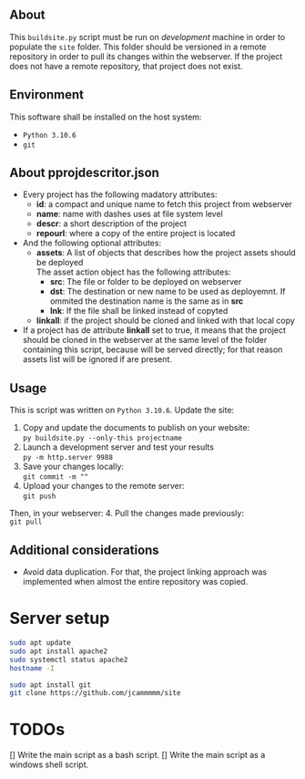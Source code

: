 ## About
This `buildsite.py` script must be run on _development_ machine in order to populate 
the `site` folder. This folder should be versioned in a remote repository in order
to pull its changes within the webserver.
If the project does not have a remote repository, that project does not exist.

## Environment
This software shall be installed on the host system:
- `Python 3.10.6`
- `git`

## About pprojdescritor.json
- Every project has the following madatory attributes: 
    * **id**: a compact and unique name to fetch this project from webserver    
    * **name**: name with dashes uses at file system level  
    * **descr**: a short description of the project   
    * **repourl**: where a copy of the entire project is located   
- And the following optional attributes:   
    * **assets**: A list of objects that describes how the project assets should be deployed   
        The asset action object has the following attributes:   
        - **src**: The file or folder to be deployed on webserver
        - **dst**: The destination or new name to be used as deployemnt. If ommited
                   the destination name is the same as in **src**
        - **lnk**: If the file shall be linked instead of copyted
    * **linkall**: if the project should be cloned and linked with that local copy
- If a project has de attribute **linkall** set to true, it means that
  the project should be cloned in the webserver at the same level of the folder containing
  this script, because will be served directly; for that reason assets list will be ignored
  if are present.

## Usage
This is script was written on `Python 3.10.6`. Update the site:   
  1. Copy and update the documents to publish on your website:  
      `py buildsite.py --only-this projectname`
  2. Launch a development server and test your results    
      `py -m http.server 9988`  
  2. Save your changes locally:     
      `git commit -m ""`
  3. Upload your changes to the remote server:   
      `git push`

Then, in your webserver:
  4. Pull the changes made previously:   
      `git pull`


## Additional considerations
- Avoid data duplication. For that, the project linking approach was implemented when almost
  the entire repository was copied.

# Server setup
```sh
sudo apt update
sudo apt install apache2
sudo systemctl status apache2
hostname -I

sudo apt install git
git clone https://github.com/jcammmmm/site
```

# TODOs
[] Write the main script as a bash script.
[] Write the main script as a windows shell script.
